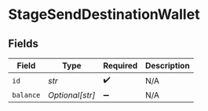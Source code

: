 # StageSendDestinationWallet


## Fields

| Field              | Type               | Required           | Description        |
| ------------------ | ------------------ | ------------------ | ------------------ |
| `id`               | *str*              | :heavy_check_mark: | N/A                |
| `balance`          | *Optional[str]*    | :heavy_minus_sign: | N/A                |